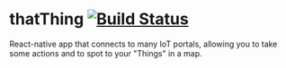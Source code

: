 # thatThing [![Build Status](https://travis-ci.org/dalmago/thatThing.svg?branch=master)](https://travis-ci.org/dalmago/thatThing)

React-native app that connects to many IoT portals, allowing you to take some actions and to spot to your "Things" in a map.
